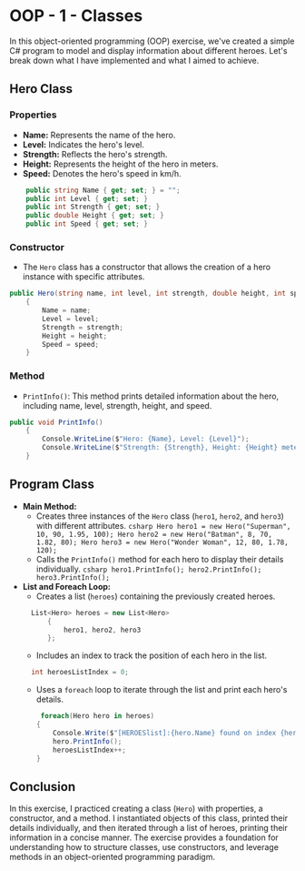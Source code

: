 # OOP - 1 - Classes

In this object-oriented programming (OOP) exercise, we've created a simple C# program to model and display information about different heroes. Let's break down what I have implemented and what I aimed to achieve.

## Hero Class


### Properties
- **Name:** Represents the name of the hero.
- **Level:** Indicates the hero's level.
- **Strength:** Reflects the hero's strength.
- **Height:** Represents the height of the hero in meters.
- **Speed:** Denotes the hero's speed in km/h.
```csharp
    public string Name { get; set; } = "";
    public int Level { get; set; }
    public int Strength { get; set; }
    public double Height { get; set; }
    public int Speed { get; set; }
```

### Constructor
- The `Hero` class has a constructor that allows the creation of a hero instance with specific attributes.
```csharp
public Hero(string name, int level, int strength, double height, int speed)
    {
        Name = name;
        Level = level;
        Strength = strength;
        Height = height;
        Speed = speed;
    }
```

### Method
- `PrintInfo()`: This method prints detailed information about the hero, including name, level, strength, height, and speed.
```csharp
public void PrintInfo()
    {
        Console.WriteLine($"Hero: {Name}, Level: {Level}");
        Console.WriteLine($"Strength: {Strength}, Height: {Height} meters, Speed: {Speed} km/h\n");
    }
```
## Program Class

- **Main Method:**
  - Creates three instances of the `Hero` class (`hero1`, `hero2`, and `hero3`) with different attributes.
        ```csharp
      Hero hero1 = new Hero("Superman", 10, 90, 1.95, 100);
            Hero hero2 = new Hero("Batman", 8, 70, 1.82, 80);
            Hero hero3 = new Hero("Wonder Woman", 12, 80, 1.78, 120);
        ```
  - Calls the `PrintInfo()` method for each hero to display their details individually.
        ```csharp
         hero1.PrintInfo();
                hero2.PrintInfo();
                hero3.PrintInfo();
          ```
- **List and Foreach Loop:**
  - Creates a list (`heroes`) containing the previously created heroes.
  ```csharp
    List<Hero> heroes = new List<Hero>
        {
            hero1, hero2, hero3
        };
    ```
  - Includes an index to track the position of each hero in the list.
  ```csharp
    int heroesListIndex = 0;
    ```
    - Uses a `foreach` loop to iterate through the list and print each hero's details.
        ```csharp
         foreach(Hero hero in heroes)
        {
            Console.Write($"[HEROESlist]:{hero.Name} found on index {heroesListIndex}\t");
            hero.PrintInfo();
            heroesListIndex++;
        }
        ```

## Conclusion

In this exercise, I practiced creating a class (`Hero`) with properties, a constructor, and a method. I instantiated objects of this class, printed their details individually, and then iterated through a list of heroes, printing their information in a concise manner. The exercise provides a foundation for understanding how to structure classes, use constructors, and leverage methods in an object-oriented programming paradigm.
